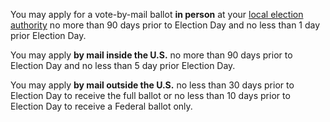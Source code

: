 You may apply for a vote-by-mail ballot **in person** at your [local election authority](http://www.elections.il.gov/ElectionAuthorities/ElecAuthorityList.aspx) no more than 90 days prior to Election Day and no less than 1 day prior Election Day.  

You may apply **by mail inside the U.S.** no more than 90 days prior to Election Day and no less than 5 day prior Election Day.  

You may apply **by mail outside the U.S.** no less than 30 days prior to Election Day to receive the full ballot or no less than 10 days prior to Election Day to receive a Federal ballot only.  
